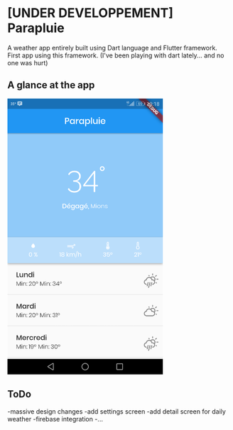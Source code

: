 # [UNDER DEVELOPPEMENT] Parapluie
A weather app entirely built using Dart language and Flutter framework.
First app using this framework.
(I've been playing with dart lately... and no one was hurt)

## A glance at the app
<img src="screen.png" width="350">

## ToDo
-massive design changes
-add settings screen
-add detail screen for daily weather
-firebase integration
-...
